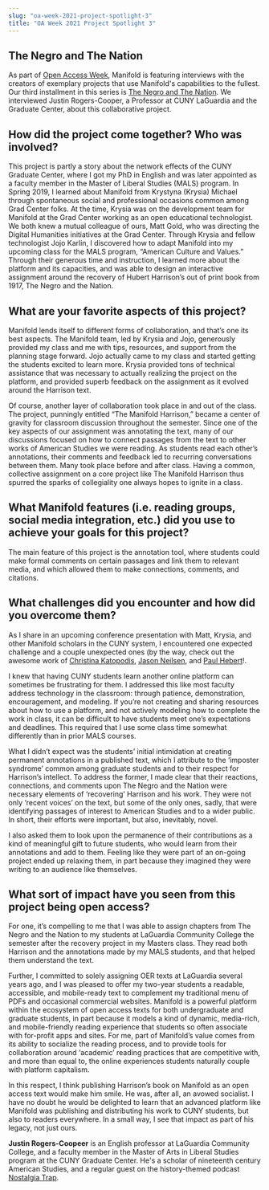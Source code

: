 ```yaml
---
slug: "oa-week-2021-project-spotlight-3"
title: "OA Week 2021 Project Spotlight 3"
---
```


## The Negro and The Nation

As part of [Open Access Week](http://www.openaccessweek.org/), Manifold is featuring interviews with the creators of exemplary projects that use Manifold's capabilities to the fullest. Our third installment in this series is [The Negro and The Nation](https://cuny.manifoldapp.org/projects/hubert-harrison-the-negro-and-the-nation). We interviewed Justin Rogers-Cooper, a Professor at CUNY LaGuardia and the Graduate Center, about this collaborative project. 

## How did the project come together? Who was involved?

This project is partly a story about the network effects of the CUNY Graduate Center, where I got my PhD in English and was later appointed as a faculty member in the Master of Liberal Studies (MALS) program. 
In Spring 2019, I learned about Manifold from Krystyna (Krysia) Michael through spontaneous social and professional occasions common among Grad Center folks. At the time, Krysia was on the development team for Manifold at the Grad Center working as an open educational technologist. We both knew a mutual colleague of ours, Matt Gold, who was directing the Digital Humanities initiatives at the Grad Center. Through Krysia and fellow technologist Jojo Karlin, I discovered how to adapt Manifold into my upcoming class for the MALS program, “American Culture and Values.” Through their generous time and instruction, I learned more about the platform and its capacities, and was able to design an interactive assignment around the recovery of Hubert Harrison’s out of print book from 1917, The Negro and the Nation. 

## What are your favorite aspects of this project?

Manifold lends itself to different forms of collaboration, and that’s one its best aspects. The Manifold team, led by Krysia and Jojo, generously provided my class and me with tips, resources, and support from the planning stage forward. Jojo actually came to my class and started getting the students excited to learn more. Krysia provided tons of technical assistance that was necessary to actually realizing the project on the platform, and provided superb feedback on the assignment as it evolved around the Harrison text. 

Of course, another layer of collaboration took place in and out of the class. The project, punningly entitled “The Manifold Harrison,” became a center of gravity for classroom discussion throughout the semester. Since one of the key aspects of our assignment was annotating the text, many of our discussions focused on how to connect passages from the text to other works of American Studies we were reading. As students read each other’s annotations, their comments and feedback led to recurring conversations between them. Many took place before and after class. Having a common, collective assignment on a core project like The Manifold Harrison thus spurred the sparks of collegiality one always hopes to ignite in a class.  

## What Manifold features (i.e. reading groups, social media integration, etc.) did you use to achieve your goals for this project?

The main feature of this project is the annotation tool, where students could make formal comments on certain passages and link them to relevant media, and which allowed them to make connections, comments, and citations. 

## What challenges did you encounter and how did you overcome them?

As I share in an upcoming conference presentation with Matt, Krysia, and other Manifold scholars in the CUNY system, I encountered one expected challenge and a couple unexpected ones (by the way, check out the awesome work of [Christina Katopodis](https://cuny.manifoldapp.org/read/the-great-lawsuit/section/a14cc249-0f21-4e02-89c8-f21c7c2c7d13), [Jason Neilsen](https://cuny.manifoldapp.org/read/337def73-85ba-4e2a-b1d1-4033d825036f/section/910c3b6a-dd73-462c-8aa8-92edbf7a8eaf), and [Paul Hebert](https://cuny.manifoldapp.org/projects/huck-finn)!. 

I knew that having CUNY students learn another online platform can sometimes be frustrating for them. I addressed this like most faculty address technology in the classroom: through patience, demonstration, encouragement, and modeling. If you’re not creating and sharing resources about how to use a platform, and not actively modeling how to complete the work in class, it can be difficult to have students meet one’s expectations and deadlines. This required that I use some class time somewhat differently than in prior MALS courses. 

What I didn’t expect was the students’ initial intimidation at creating permanent 
annotations in a published text, which I attribute to the ‘imposter syndrome’ common among graduate students and to their respect for Harrison’s intellect. To address the former, I made clear that their reactions, connections, and comments upon The Negro and the Nation were necessary elements of ‘recovering’ Harrison and his work. They were not only ‘recent voices’ on the text, but some of the only ones, sadly, that were identifying passages of interest to American Studies and to a wider public. In short, their efforts were important, but also, inevitably, novel. 

I also asked them to look upon the permanence of their contributions as a kind of meaningful gift to future students, who would learn from their annotations and add to them. Feeling like they were part of an on-going project ended up relaxing them, in part because they imagined they were writing to an audience like themselves.

## What sort of impact have you seen from this project being open access?

For one, it’s compelling to me that I was able to assign chapters from The Negro and the 
Nation to my students at LaGuardia Community College the semester after the recovery project in my Masters class. They read both Harrison and the annotations made by my MALS students, and that helped them understand the text. 

Further, I committed to solely assigning OER texts at LaGuardia several years ago, and I was pleased to offer my two-year students a readable, accessible, and mobile-ready text to complement my traditional menu of PDFs and occasional commercial websites. Manifold is a powerful platform within the ecosystem of open access texts for both undergraduate and graduate students, in part because it models a kind of dynamic, media-rich, and mobile-friendly reading experience that students so often associate with for-profit apps and sites. For me, part of Manifold’s value comes from its ability to socialize the reading process, and to provide tools for collaboration around ‘academic’ reading practices that are competitive with, and more than equal to, the online experiences students naturally couple with platform capitalism. 

In this respect, I think publishing Harrison’s book on Manifold as an open access text would make him smile. He was, after all, an avowed socialist. I have no doubt he would be delighted to learn that an advanced platform like Manifold was publishing and distributing his work to CUNY students, but also to readers everywhere. In a small way, I see that impact as part of his legacy, not just ours. 

**Justin Rogers-Coopeer** is an English professor at LaGuardia Community College, and a faculty member in the Master of Arts in Liberal Studies program at the CUNY Graduate Center. He's a scholar of nineteenth century American Studies, and a regular guest on the history-themed podcast [Nostalgia Trap](https://www.nostalgiatrap.com/).
